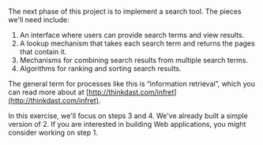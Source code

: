 The next phase of this project is to implement a search tool. The pieces we'll need include:



1.  An interface where users can provide search terms and view results.
1.  A lookup mechanism that takes each search term and returns the pages that contain it.
1.  Mechanisms for combining search results from multiple search terms.
1.  Algorithms for ranking and sorting search results. 

The general term for processes like this is “information retrieval”, which you can read more about at  [http://thinkdast.com/infret](http://thinkdast.com/infret).

In this exercise, we'll focus on steps 3 and 4. We've already built a simple version of 2. If you are interested in building Web applications, you might consider working on step 1.